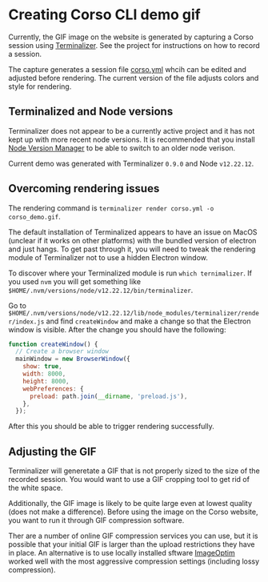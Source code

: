 # Creating Corso CLI demo gif

Currently, the GIF image on the website is generated by capturing a Corso session using
[Terminalizer](https://github.com/faressoft/terminalizer). See the project for instructions on how to
record a session.

The capture generates a session file [corso.yml](corso.yml) whcih can be edited and adjusted
before rendering. The current version of the file adjusts colors and style for rendering.

## Terminalized and Node versions

Terminalizer does not appear to be a currently active project and it has not kept up with
more recent node versions. It is recommended that you install [Node Version Manager](https://github.com/nvm-sh/nvm)
to be able to switch to an older node verison.

Current demo was generated with Terminalizer `0.9.0` and Node `v12.22.12`.

## Overcoming rendering issues

The rendering command is `terminalizer render corso.yml -o corso_demo.gif`.

The default installation of Terminalized appears to have an issue on MacOS (unclear if it works on other platforms)
with the  bundled version of electron and just hangs. To get past through it, you will need to tweak the rendering module
of Terminalizer not to use a hidden Electron window.

To discover where your Terminalized module is run `which ternimalizer`.
If you used `nvm` you will get something like `$HOME/.nvm/versions/node/v12.22.12/bin/terminalizer`.

Go to `$HOME/.nvm/versions/node/v12.22.12/lib/node_modules/terminalizer/render/index.js` and find `createWindow` and make a change
so that the Electron window is visible. After the change you should have the following:

```js
function createWindow() {
  // Create a browser window
  mainWindow = new BrowserWindow({
    show: true,
    width: 8000,
    height: 8000,
    webPreferences: {
      preload: path.join(__dirname, 'preload.js'),
    },
  });
```

After this you should be able to trigger rendering successfully.

## Adjusting the GIF

Terminalizer will generetate a GIF that is not properly sized to the size of the recorded session. You would want to use a GIF
cropping tool to get rid of the white space.

Additionally, the GIF image is likely to be quite large even at lowest quality (does not make a difference). Before using the
image on the Corso website, you want to run it through GIF compression software.

Ther are a number of online GIF compression services you can use, but it is possible that your initial GIF is larger than the
upload restrictions they have in place. An alternative is to use locally installed sftware [ImageOptim](https://imageoptim.com/mac)
worked well with the most aggressive compression settings (including lossy compression).
